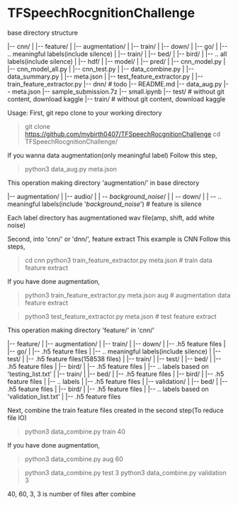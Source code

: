 # TFSpeechRocgnitionChallenge

base directory structure

|-- cnn/
|   |-- feature/
|       |-- augmentation/
|           |-- train/
|               |-- down/
|               |-- go/
|               |-- .. meaningful labels(include silence)
|       |-- train/
|           |-- bed/
|           |-- bird/
|           |-- .. all labels(include silence)
|   |-- hdf/
|   |-- model/
|   |-- pred/
|   |-- cnn_model.py
|   |-- cnn_model_all.py
|   |-- cnn_test.py
|   |-- data_combine.py
|   |-- data_summary.py
|   |-- meta.json
|   |-- test_feature_extractor.py
|   |-- train_feature_extractor.py
|-- dnn/ # todo
|-- README.md
|-- data_aug.py
|-- meta.json
|-- sample_submission.7z
|-- small.ipynb
|-- test/ # without git content, download kaggle
|-- train/ # without git content, download kaggle


Usage:
  First, git repo clone to your working directory
  > git clone https://github.com/mybirth0407/TFSpeechRocgnitionChallenge
  > cd TFSpeechRocgnitionChallenge/

  If you wanna data augmentation(only meaningful label)
  Follow this step,
  > python3 data_aug.py meta.json

  This operation making directory 'augmentation/' in base directory

  |-- augmentation/
  |   |-- audio/
  |       | -- _background_noise_/
  |       | -- down/
  |       | -- .. meaningful labels(include '_background_noise_') # feature is silence

  Each label directory has augmentationed wav file(amp, shift, add white noise)

  Second, into 'cnn/' or 'dnn/', feature extract
  This example is CNN
  Follow this steps,
  > cd cnn
  > python3 train_feature_extractor.py meta.json # train data feature extract

  If you have done augmentation,
  > python3 train_feature_extractor.py meta.json aug # augmentation data feature extract

  > python3 test_feature_extractor.py meta.json # test feature extract

  This operation making directory 'feature/' in 'cnn/'

  |-- feature/
  |   |-- augmentation/
  |       |-- train/
  |           |-- down/
  |               |-- .h5 feature files
  |           |-- go/
  |               |-- .h5 feature files
  |           |-- .. meaningful labels(include silence)
  |   |-- test/
  |       |-- .h5 feature files(158538 files)
  |   |-- train/
  |       |-- test/
  |           |-- bed/
  |               |-- .h5 feature files
  |           |-- bird/
  |               |-- .h5 feature files
  |           |-- .. labels based on 'testing_list.txt'
  |       |-- train/
  |           |-- bed/
  |               |-- .h5 feature files
  |           |-- bird/
  |               |-- .h5 feature files
  |           |-- .. labels
  |               |-- .h5 feature files
  |       |-- validation/
  |           |-- bed/
  |               |-- .h5 feature files
  |           |-- bird/
  |               |-- .h5 feature files
  |           |-- .. labels based on 'validation_list.txt'
  |               |-- .h5 feature files

  Next, combine the train feature files created in the second step(To reduce file IO)
  > python3 data_combine.py train 40

  If you have done augmentation,
  > python3 data_combine.py aug 60

  > python3 data_combine.py test 3
  > python3 data_combine.py validation 3

  40, 60, 3, 3 is number of files after combine

